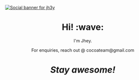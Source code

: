 [![Social banner for jh3y](https://github.com/teamcocoe/profile/tree/master/assets/cocoe.gif)](https://ashutosh.github.io)
<h1 align='center'> Hi! :wave:</h1>
<p align='center'>
I'm Jhey.
</p>
<p align='center'>For enquiries, reach out @ cocoateam@gmail.com</p>

<h1 align='center'><i>Stay awesome!</i></h1>
